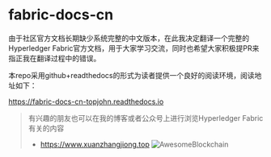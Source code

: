 # fabric-docs-cn

由于社区官方文档长期缺少系统完整的中文版本，在此我决定翻译一个完整的Hyperledger Fabric官方文档，用于大家学习交流，同时也希望大家积极提PR来指正我在翻译过程中的错误。

本repo采用github+readthedocs的形式为读者提供一个良好的阅读环境，阅读地址如下：

<https://fabric-docs-cn-topjohn.readthedocs.io>

> 有兴趣的朋友也可以在我的博客或者公众号上进行浏览Hyperledger Fabric有关的内容
> - <https://www.xuanzhangjiong.top>
![AwesomeBlockchain](http://img.mochain.info/topjohn/blog/about/icon_wechat_subscription.jpg)
